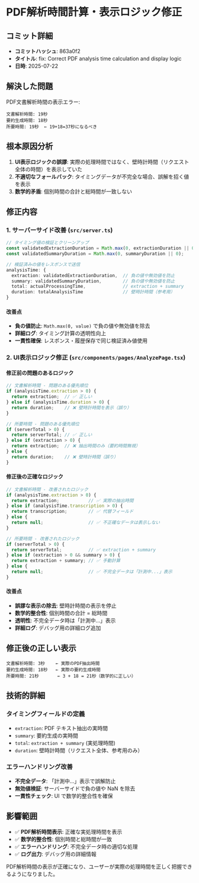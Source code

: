 # PDF解析時間計算・表示ロジック修正

## コミット詳細
- **コミットハッシュ**: 863a0f2
- **タイトル**: fix: Correct PDF analysis time calculation and display logic
- **日時**: 2025-07-22

## 解決した問題
PDF文書解析時間の表示エラー:
```
文書解析時間: 19秒
要約生成時間: 18秒  
所要時間: 19秒  ← 19+18=37秒になるべき
```

## 根本原因分析
1. **UI表示ロジックの誤謬**: 実際の処理時間ではなく、壁時計時間（リクエスト全体の時間）を表示していた
2. **不適切なフォールバック**: タイミングデータが不完全な場合、誤解を招く値を表示
3. **数学的矛盾**: 個別時間の合計と総時間が一致しない

## 修正内容

### 1. サーバーサイド改善 (`src/server.ts`)
```typescript
// タイミング値の検証とクリーンアップ
const validatedExtractionDuration = Math.max(0, extractionDuration || 0);
const validatedSummaryDuration = Math.max(0, summaryDuration || 0);

// 検証済みの値をレスポンスで送信
analysisTime: {
  extraction: validatedExtractionDuration,  // 負の値や無効値を防止
  summary: validatedSummaryDuration,        // 負の値や無効値を防止
  total: actualProcessingTime,              // extraction + summary
  duration: totalAnalysisTime               // 壁時計時間（参考用）
}
```

#### 改善点
- **負の値防止**: `Math.max(0, value)` で負の値や無効値を除去
- **詳細ログ**: タイミング計算の透明性向上
- **一貫性確保**: レスポンス・履歴保存で同じ検証済み値使用

### 2. UI表示ロジック修正 (`src/components/pages/AnalyzePage.tsx`)

#### 修正前の問題のあるロジック
```typescript
// 文書解析時間 - 問題のある優先順位
if (analysisTime.extraction > 0) {
  return extraction;  // ✅ 正しい
} else if (analysisTime.duration > 0) {
  return duration;    // ❌ 壁時計時間を表示（誤り）
}

// 所要時間 - 問題のある優先順位  
if (serverTotal > 0) {
  return serverTotal; // ✅ 正しい
} else if (extraction > 0) {
  return extraction;  // ❌ 抽出時間のみ（要約時間無視）
} else {
  return duration;    // ❌ 壁時計時間（誤り）
}
```

#### 修正後の正確なロジック
```typescript
// 文書解析時間 - 改善されたロジック
if (analysisTime.extraction > 0) {
  return extraction;           // ✅ 実際の抽出時間
} else if (analysisTime.transcription > 0) {
  return transcription;        // ✅ 代替フィールド
} else {
  return null;                 // ✅ 不正確なデータは表示しない
}

// 所要時間 - 改善されたロジック
if (serverTotal > 0) {
  return serverTotal;          // ✅ extraction + summary
} else if (extraction > 0 && summary > 0) {
  return extraction + summary; // ✅ 手動計算
} else {
  return null;                 // ✅ 不完全データは「計測中...」表示
}
```

#### 改善点
- **誤謬な表示の除去**: 壁時計時間の表示を停止
- **数学的整合性**: 個別時間の合計 = 総時間
- **透明性**: 不完全データ時は「計測中...」表示
- **詳細ログ**: デバッグ用の詳細ログ追加

## 修正後の正しい表示
```
文書解析時間: 3秒    ← 実際のPDF抽出時間
要約生成時間: 18秒   ← 実際の要約生成時間
所要時間: 21秒       ← 3 + 18 = 21秒（数学的に正しい）
```

## 技術的詳細

### タイミングフィールドの定義
- `extraction`: PDF テキスト抽出の実時間
- `summary`: 要約生成の実時間  
- `total`: `extraction + summary` (実処理時間)
- `duration`: 壁時計時間（リクエスト全体、参考用のみ）

### エラーハンドリング改善
- **不完全データ**: 「計測中...」表示で誤解防止
- **無効値検証**: サーバーサイドで負の値や NaN を除去
- **一貫性チェック**: UI で数学的整合性を確保

## 影響範囲
- ✅ **PDF解析時間表示**: 正確な実処理時間を表示
- ✅ **数学的整合性**: 個別時間と総時間が一致
- ✅ **エラーハンドリング**: 不完全データ時の適切な処理
- ✅ **ログ出力**: デバッグ用の詳細情報

PDF解析時間の表示が正確になり、ユーザーが実際の処理時間を正しく把握できるようになりました。